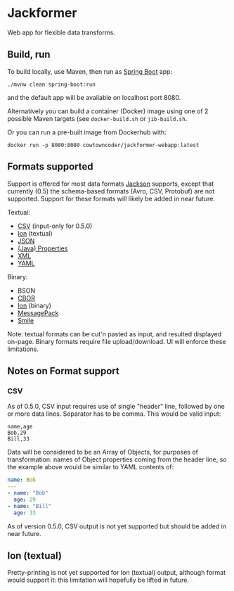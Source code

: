 # Jackformer

Web app for flexible data transforms.

## Build, run

To build locally, use Maven, then run as [Spring Boot](https://spring.io/projects/spring-boot) app:

    ./mvnw clean spring-boot:run

and the default app will be available on localhost port 8080.

Alternatively you can build a container (Docker) image using one of 2 possible
Maven targets (see `docker-build.sh` or `jib-build.sh`.

Or you can run a pre-built image from Dockerhub with:

    docker run -p 8080:8080 cowtowncoder/jackformer-webapp:latest

## Formats supported

Support is offered for most data formats [Jackson](https://github.com/FasterXML/jackson) supports,
except that currently (0.5) the schema-based formats (Avro, CSV, Protobuf) are not supported.
Support for these formats will likely be added in near future.

Textual:

* [CSV](https://en.wikipedia.org/wiki/CSV) (input-only for 0.5.0)
* [Ion](https://en.wikipedia.org/wiki/Ion_(serialization_format)) (textual)
* [JSON](https://en.wikipedia.org/wiki/JSON)
* [(Java) Properties](https://en.wikipedia.org/wiki/.properties)
* [XML](https://en.wikipedia.org/wiki/XML)
* [YAML](https://en.wikipedia.org/wiki/YAML)

Binary:

* BSON
* [CBOR](https://en.wikipedia.org/wiki/CBOR)
* [Ion](https://en.wikipedia.org/wiki/Ion_(serialization_format)) (binary)
* [MessagePack](https://en.wikipedia.org/wiki/MessagePack)
* [Smile](https://en.wikipedia.org/wiki/Smile_(data_interchange_format))

Note: textual formats can be cut'n pasted as input, and resulted displayed on-page.
Binary formats require file upload/download. UI will enforce these limitations.

## Notes on Format support

### CSV

As of 0.5.0, CSV input requires use of single "header" line, followed by one or more
data lines. Separator has to be comma.
This would be valid input:

```
name,age
Bob,29
Bill,33
```

Data will be considered to be an Array of Objects, for purposes of transformation: names
of Object properties coming from the header line, so the example above would be similar to
YAML contents of:

```yaml
name: Bob
---
- name: "Bob"
  age: 29
- name: "Bill"
  age: 33
```

As of version 0.5.0, CSV output is not yet supported but should be added in near future.

## Ion (textual)

Pretty-printing is not yet supported for Ion (textual) output, although format
would support it: this limitation will hopefully be lifted in future.

